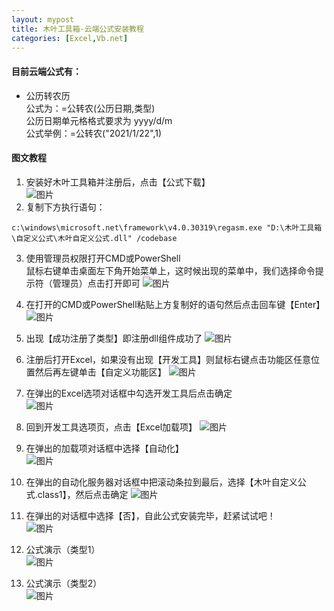 ```yaml
---
layout: mypost
title: 木叶工具箱-云端公式安装教程
categories: [Excel,Vb.net]
---  
```


#### 目前云端公式有： 
- 公历转农历  
  公式为：=公转农(公历日期,类型)  
  公历日期单元格格式要求为 yyyy/d/m  
  公式举例：=公转农("2021/1/22",1)
  
#### 图文教程
1. 安装好木叶工具箱并注册后，点击【公式下载】  
![图片](https://muye-1302115079.cos.ap-guangzhou.myqcloud.com/VSTO%E6%9C%A8%E5%8F%B6%E5%B7%A5%E5%85%B7%E7%AE%B1/ex9.jpg)  
2. 复制下方执行语句：  
```
c:\windows\microsoft.net\framework\v4.0.30319\regasm.exe "D:\木叶工具箱\自定义公式\木叶自定义公式.dll" /codebase  
```
3. 使用管理员权限打开CMD或PowerShell  
鼠标右键单击桌面左下角开始菜单上，这时候出现的菜单中，我们选择命令提示符（管理员）点击打开即可
![图片](https://muye-1302115079.cos.ap-guangzhou.myqcloud.com/VSTO%E6%9C%A8%E5%8F%B6%E5%B7%A5%E5%85%B7%E7%AE%B1/%E5%B7%A6%E4%B8%8B%E8%A7%92%E8%8F%9C%E5%8D%95.jpg)

4. 在打开的CMD或PowerShell粘贴上方复制好的语句然后点击回车键【Enter】  
![图片](https://muye-1302115079.cos.ap-guangzhou.myqcloud.com/VSTO%E6%9C%A8%E5%8F%B6%E5%B7%A5%E5%85%B7%E7%AE%B1/pw%E6%88%AA%E5%9B%BE1.jpg)
5. 出现【成功注册了类型】即注册dll组件成功了
![图片](https://muye-1302115079.cos.ap-guangzhou.myqcloud.com/VSTO%E6%9C%A8%E5%8F%B6%E5%B7%A5%E5%85%B7%E7%AE%B1/pw%E6%88%AA%E5%9B%BE2.jpg)
6. 注册后打开Excel，如果没有出现【开发工具】则鼠标右键点击功能区任意位置然后再左键单击【自定义功能区】
![图片](https://muye-1302115079.cos.ap-guangzhou.myqcloud.com/VSTO%E6%9C%A8%E5%8F%B6%E5%B7%A5%E5%85%B7%E7%AE%B1/ex%E6%88%AA%E5%9B%BE1.jpg)  
7. 在弹出的Excel选项对话框中勾选开发工具后点击确定  
![图片](https://muye-1302115079.cos.ap-guangzhou.myqcloud.com/VSTO%E6%9C%A8%E5%8F%B6%E5%B7%A5%E5%85%B7%E7%AE%B1/ex2.jpg)
8. 回到开发工具选项页，点击【Excel加载项】
![图片](https://muye-1302115079.cos.ap-guangzhou.myqcloud.com/VSTO%E6%9C%A8%E5%8F%B6%E5%B7%A5%E5%85%B7%E7%AE%B1/ex3.jpg)  
9. 在弹出的加载项对话框中选择【自动化】  
![图片](https://muye-1302115079.cos.ap-guangzhou.myqcloud.com/VSTO%E6%9C%A8%E5%8F%B6%E5%B7%A5%E5%85%B7%E7%AE%B1/ex4.jpg)
10. 在弹出的自动化服务器对话框中把滚动条拉到最后，选择【木叶自定义公式.class1】，然后点击确定
![图片](https://muye-1302115079.cos.ap-guangzhou.myqcloud.com/VSTO%E6%9C%A8%E5%8F%B6%E5%B7%A5%E5%85%B7%E7%AE%B1/ex5.jpg)

11. 在弹出的对话框中选择【否】，自此公式安装完毕，赶紧试试吧！  
![图片](https://muye-1302115079.cos.ap-guangzhou.myqcloud.com/VSTO%E6%9C%A8%E5%8F%B6%E5%B7%A5%E5%85%B7%E7%AE%B1/ex6.jpg)

12. 公式演示（类型1）  
![图片](https://muye-1302115079.cos.ap-guangzhou.myqcloud.com/VSTO%E6%9C%A8%E5%8F%B6%E5%B7%A5%E5%85%B7%E7%AE%B1/ex7.jpg)
13. 公式演示（类型2）  
![图片](https://muye-1302115079.cos.ap-guangzhou.myqcloud.com/VSTO%E6%9C%A8%E5%8F%B6%E5%B7%A5%E5%85%B7%E7%AE%B1/ex8.jpg)